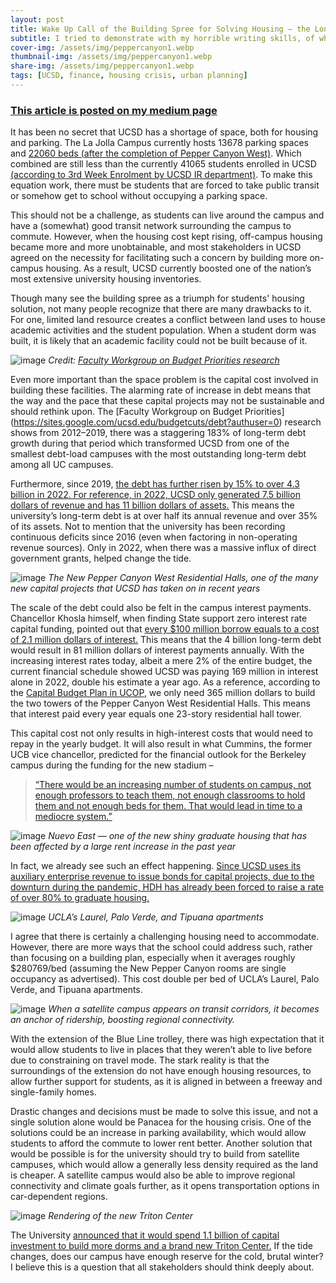 ```yaml
---
layout: post
title: Wake Up Call of the Building Spree for Solving Housing — the Long Term Debt of UCSD
subtitle: I tried to demonstrate with my horrible writing skills, of why UC San Diego is in a big risk of a financial fallout.
cover-img: /assets/img/peppercanyon1.webp
thumbnail-img: /assets/img/peppercanyon1.webp
share-img: /assets/img/peppercanyon1.webp
tags: [UCSD, finance, housing crisis, urban planning]
---
```


### [This article is posted on my medium page](https://medium.com/@tsepaksang8/how-realistic-capital-concerns-of-ucsd-should-put-more-effort-into-rethinking-housing-75b2e5c5d3f1)

It has been no secret that UCSD has a shortage of space, both for housing and parking. The La Jolla Campus currently hosts 13678 parking spaces and [22060 beds (after the completion of Pepper Canyon West)](https://www.lajollalight.com/news/story/2022-09-08/uc-san-diego-breaks-ground-on-tallest-campus-housing-complex-in-its-history#:~:text=The%20%24365%20million,State%20and%20UCLA.). Which combined are still less than the currently 41065 students enrolled in UCSD [(according to 3rd Week Enrolment by UCSD IR department)](https://ir.ucsd.edu/third-week/index.html). To make this equation work, there must be students that are forced to take public transit or somehow get to school without occupying a parking space.

This should not be a challenge, as students can live around the campus and have a (somewhat) good transit network surrounding the campus to commute. However, when the housing cost kept rising, off-campus housing became more and more unobtainable, and most stakeholders in UCSD agreed on the necessity for facilitating such a concern by building more on-campus housing. As a result, UCSD currently boosted one of the nation’s most extensive university housing inventories.

Though many see the building spree as a triumph for students' housing solution, not many people recognize that there are many drawbacks to it. For one, limited land resource creates a conflict between land uses to house academic activities and the student population. When a student dorm was built, it is likely that an academic facility could not be built because of it.

![image](https://user-images.githubusercontent.com/88422737/230517494-1be4ae3f-4b0f-4403-a550-066f07ffa2e3.png)
*Credit: [Faculty Workgroup on Budget Priorities research](https://sites.google.com/ucsd.edu/budgetcuts/debt?authuser=0)*

Even more important than the space problem is the capital cost involved in building these facilities. The alarming rate of increase in debt means that the way and the pace that these capital projects may not be sustainable and should rethink upon. The [Faculty Workgroup on Budget Priorities] (https://sites.google.com/ucsd.edu/budgetcuts/debt?authuser=0) research shows from 2012–2019, there was a staggering 183% of long-term debt growth during that period which transformed UCSD from one of the smallest debt-load campuses with the most outstanding long-term debt among all UC campuses.

Furthermore, since 2019, [the debt has further risen by 15% to over 4.3 billion in 2022. For reference, in 2022, UCSD only generated 7.5 billion dollars of revenue and has 11 billion dollars of assets.](https://blink.ucsd.edu/finance/account-fin-mgmt/overview/financial-schedules/FY21-22-Detailed-Financial-Schedules.pdf) This means the university’s long-term debt is at over half its annual revenue and over 35% of its assets. Not to mention that the university has been recording continuous deficits since 2016 (even when factoring in non-operating revenue sources). Only in 2022, when there was a massive influx of direct government grants, helped change the tide.

![image](https://user-images.githubusercontent.com/88422737/230699027-caf329bc-c241-4803-a878-a32a1e0da4b8.png)
*The New Pepper Canyon West Residential Halls, one of the many new capital projects that UCSD has taken on in recent years*

The scale of the debt could also be felt in the campus interest payments. Chancellor Khosla himself, when finding State support zero interest rate capital funding, pointed out that  [every $100 million borrow equals to a cost of 2.1 million dollars of interest.](https://today.ucsd.edu/story/pepper-canyon-west-housing-construction-to-start-this-summer#:~:text=In%202021%2C%20Chancellor,California%20resident%20students.) This means that the 4 billion long-term debt would result in 81 million dollars of interest payments annually. With the increasing interest rates today, albeit a mere 2% of the entire budget, the current financial schedule showed UCSD was paying 169 million in interest alone in 2022, double his estimate a year ago. As a reference, according to the [Capital Budget Plan in UCOP](https://www.ucop.edu/capital-planning/resources/index.html), we only need 365 million dollars to build the two towers of the Pepper Canyon West Residential Halls. This means that interest paid every year equals one 23-story residential hall tower.

This capital cost not only results in high-interest costs that would need to repay in the yearly budget. It will also result in what Cummins, the former UCB vice chancellor, predicted for the financial outlook for the Berkeley campus during the funding for the new stadium –
> [“There would be an increasing number of students on campus, not enough professors to teach them, not enough classrooms to hold them and not enough beds for them. That would lead in time to a mediocre system.”](https://www.berkeleyside.org/2022/05/08/uc-berkeley-student-housing-building#:~:text=There%20would%20be%20an%20increasing%20number%20of%20students%20on%20campus%2C%20not%20enough%20professors%20to%20teach%20them%2C%20not%20enough%20classrooms%20to%20hold%20them%20and%20not%20enough%20beds%20for%20them%2C%20he%20predicted.%20That%20would%20lead%20in%20time%20to%20a%20mediocre%20system.) 

![image](https://user-images.githubusercontent.com/88422737/230698971-5a9fb469-3043-49ea-b88a-09caa30cbf1f.png)
*Nuevo East — one of the new shiny graduate housing that has been affected by a large rent increase in the past year*

In fact, we already see such an effect happening. [Since UCSD uses its auxiliary enterprise revenue to issue bonds for capital projects, due to the downturn during the pandemic, HDH has already been forced to raise a rate of over 80% to graduate housing.](https://ucsdguardian.org/43901/news/hdh-dramatically-increases-graduate-housing-costs/)

![image](https://user-images.githubusercontent.com/88422737/230698853-f2d74945-6448-4947-8855-ee651b93eb66.png)
*UCLA’s Laurel, Palo Verde, and Tipuana apartments*

I agree that there is certainly a challenging housing need to accommodate. However, there are more ways that the school could address such, rather than focusing on a building plan, especially when it averages roughly $280769/bed (assuming the New Pepper Canyon rooms are single occupancy as advertised). This cost double per bed of UCLA’s Laurel, Palo Verde, and Tipuana apartments.

![image](https://user-images.githubusercontent.com/88422737/230698692-1bffd3c8-b9a1-40ac-a092-e7a8e19d0021.png)
*When a satellite campus appears on transit corridors, it becomes an anchor of ridership, boosting regional connectivity.*

With the extension of the Blue Line trolley, there was high expectation that it would allow students to live in places that they weren’t able to live before due to constraining on travel mode. The stark reality is that the surroundings of the extension do not have enough housing resources, to allow further support for students, as it is aligned in between a freeway and single-family homes.

Drastic changes and decisions must be made to solve this issue, and not a single solution alone would be Panacea for the housing crisis. One of the solutions could be an increase in parking availability, which would allow students to afford the commute to lower rent better. Another solution that would be possible is for the university should try to build from satellite campuses, which would allow a generally less density required as the land is cheaper. A satellite campus would also be able to improve regional connectivity and climate goals further, as it opens transportation options in car-dependent regions.

![image](https://user-images.githubusercontent.com/88422737/230698688-1de44f34-23e7-461f-b645-cdefac0f3d97.png)
*Rendering of the new Triton Center*

The University [announced that it would spend 1.1 billion of capital investment to build more dorms and a brand new Triton Center.](https://www.sandiegouniontribune.com/news/education/story/2023-03-21/ucsd-approval-student-center-housing-complex) If the tide changes, does our campus have enough reserve for the cold, brutal winter? I believe this is a question that all stakeholders should think deeply about.


